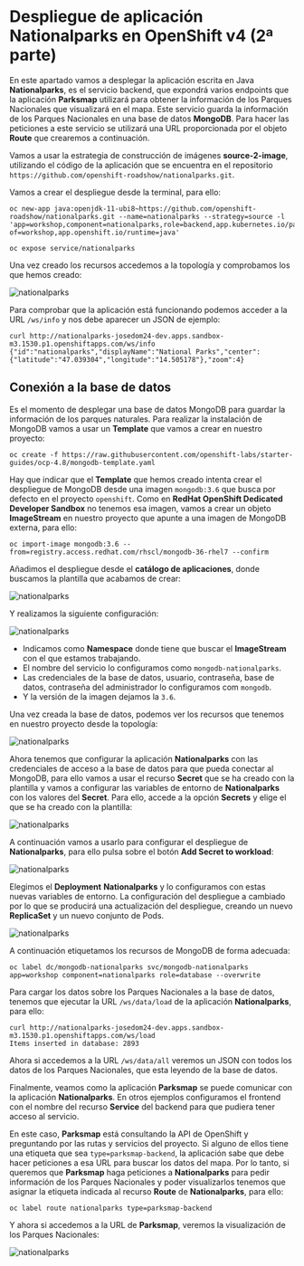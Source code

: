 # Despliegue de aplicación Nationalparks en OpenShift v4 (2ª parte)

En este apartado vamos a desplegar la aplicación escrita en Java **Nationalparks**, es el servicio backend, que expondrá varios endpoints que la aplicación **Parksmap** utilizará para obtener la información de los Parques Nacionales que visualizará en el mapa. Este servicio guarda la información de los Parques Nacionales en una base de datos **MongoDB**. Para hacer las peticiones a este servicio se utilizará una URL proporcionada por el objeto **Route** que crearemos a continuación.

Vamos a usar la estrategia de construcción de imágenes **source-2-image**, utilizando el código de la aplicación que se encuentra en el repositorio `https://github.com/openshift-roadshow/nationalparks.git`.

Vamos a crear el despliegue desde la terminal, para ello:

    oc new-app java:openjdk-11-ubi8~https://github.com/openshift-roadshow/nationalparks.git --name=nationalparks --strategy=source -l 'app=workshop,component=nationalparks,role=backend,app.kubernetes.io/part-of=workshop,app.openshift.io/runtime=java'
                    
    oc expose service/nationalparks

Una vez creado los recursos accedemos a la topología y comprobamos los que hemos creado:

![nationalparks](img/nationalparks1.png)

Para comprobar que la aplicación está funcionando podemos acceder a la URL `/ws/info` y nos debe aparecer un JSON de ejemplo:

    curl http://nationalparks-josedom24-dev.apps.sandbox-m3.1530.p1.openshiftapps.com/ws/info   
    {"id":"nationalparks","displayName":"National Parks","center":{"latitude":"47.039304","longitude":"14.505178"},"zoom":4}

## Conexión a la base de datos

Es el momento de desplegar una base de datos MongoDB para guardar la información de los parques naturales. Para realizar la instalación de MongoDB vamos a usar un **Template** que vamos a crear en nuestro proyecto:

    oc create -f https://raw.githubusercontent.com/openshift-labs/starter-guides/ocp-4.8/mongodb-template.yaml

Hay que indicar que el **Template** que hemos creado intenta crear el despliegue de MongoDB desde una imagen `mongodb:3.6` que busca por defecto en el proyecto `openshift`. Como en **RedHat OpenShift Dedicated Developer Sandbox** no tenemos esa imagen, vamos a crear un objeto **ImageStream** en nuestro proyecto que apunte a una imagen de MongoDB externa, para ello:

    oc import-image mongodb:3.6 --from=registry.access.redhat.com/rhscl/mongodb-36-rhel7 --confirm

Añadimos el despliegue desde el **catálogo de aplicaciones**, donde buscamos la plantilla que acabamos de crear:

![nationalparks](img/nationalparks2.png)

Y realizamos la siguiente configuración:

![nationalparks](img/nationalparks3.png)

* Indicamos como **Namespace** donde tiene que buscar el **ImageStream** con el que estamos trabajando.
* El nombre del servicio lo configuramos como `mongodb-nationalparks`.
* Las credenciales de la base de datos, usuario, contraseña, base de datos, contraseña del administrador lo configuramos com `mongodb`.
* Y la versión de la imagen dejamos la `3.6`.

Una vez creada la base de datos, podemos ver los recursos que tenemos en nuestro proyecto desde la topología:

![nationalparks](img/nationalparks4.png)

Ahora tenemos que configurar la aplicación **Nationalparks** con las credenciales de acceso a la base de datos para que pueda conectar al MongoDB, para ello vamos a usar el recurso **Secret** que se ha creado con la plantilla y vamos a configurar las variables de entorno de **Nationalparks** con los valores del **Secret**. Para ello, accede a la opción **Secrets** y elige el que se ha creado con la plantilla:

![nationalparks](img/nationalparks5.png)

A continuación vamos a usarlo para configurar el despliegue de **Nationalparks**, para ello pulsa sobre el botón **Add Secret to workload**:

![nationalparks](img/nationalparks6.png)

Elegimos el **Deployment** **Nationalparks** y lo configuramos con estas nuevas variables de entorno. La configuración del despliegue a cambiado por lo que se producirá una actualización del despliegue, creando un nuevo **ReplicaSet** y un nuevo conjunto de Pods.

![nationalparks](img/nationalparks7.png)

A continuación etiquetamos los recursos de MongoDB de forma adecuada:

    oc label dc/mongodb-nationalparks svc/mongodb-nationalparks app=workshop component=nationalparks role=database --overwrite

Para cargar los datos sobre los Parques Nacionales a la base de datos, tenemos que ejecutar la URL `/ws/data/load` de la aplicación **Nationalparks**, para ello:

    curl http://nationalparks-josedom24-dev.apps.sandbox-m3.1530.p1.openshiftapps.com/ws/load
    Items inserted in database: 2893

Ahora si accedemos a la URL `/ws/data/all` veremos un JSON con todos los datos de los Parques Nacionales, que esta leyendo de la base de datos.

Finalmente, veamos como la aplicación **Parksmap** se puede comunicar con la aplicación **Nationalparks**. En otros ejemplos configuramos el frontend con el nombre del recurso **Service** del backend para que pudiera tener acceso al servicio.

En este caso, **Parksmap** está consultando la API de OpenShift y preguntando por las rutas y servicios del proyecto. Si alguno de ellos tiene una etiqueta que sea `type=parksmap-backend`, la aplicación sabe que debe hacer peticiones a esa URL para buscar los datos del mapa. Por lo tanto, si queremos que **Parksmap** haga peticiones a **Nationalparks** para pedir información de los Parques Nacionales y poder visualizarlos tenemos que asignar la etiqueta indicada al recurso **Route** de **Nationalparks**, para ello:

    oc label route nationalparks type=parksmap-backend

Y ahora si accedemos a la URL de **Parksmap**, veremos la visualización de los Parques Nacionales:

![nationalparks](img/nationalparks8.png)